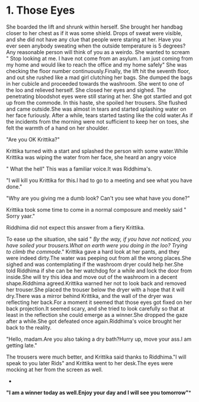 # 1. Those Eyes

She boarded the lift and shrunk within herself. She brought her handbag closer to her chest as if it was some shield. Drops of sweat were visible, and she did not have any clue that people were staring at her. Have you ever seen anybody sweating when the outside temperature is 5 degrees? Any reasonable person will think of you as a weirdo. She wanted to scream " Stop looking at me. I have not come from an asylum. I am just coming from my home and would like to reach the office and my home safely" She was checking the floor number continuously.Finally, the lift hit the seventh floor, and out she rushed like a mad girl clutching her bags. She dumped the bags in her cubicle and proceeded towards the washroom. She went to one of the loo and relieved herself. She closed her eyes and sighed. The penetrating bloodshot eyes were still staring at her. She got startled and got up from the commode. In this haste, she spoiled her trousers. She flushed and came outside.She was almost in tears and started splashing water on her face furiously. After a while, tears started tasting like the cold water.As if the incidents from the morning were not sufficient to keep her on toes, she felt the warmth of a hand on her shoulder.

> 

"Are you OK Krittika?"

Krittika turned with a start and splashed the person with some water.While Krittika was wiping the water from her face, she heard an angry voice 

" What the hell" This was a familiar voice.It was Riddhima's.

"I will kill you Krittika for this.I had to go to a meeting and see what you have done."

"Why are you giving me a dumb look? Can't you see what have you done?"

Krittika took some time to come in a normal composure and meekly said " Sorry yaar."

Riddhima did not expect this answer from a fiery Krittika.

To ease up the situation, she said " *By the way, if you have not noticed, you have soiled your trousers.What on earth were you doing in the loo? Trying to climb the commode*." Krittika gave a hard look at her pants, and they were indeed dirty.The water was peeping out from all the wrong places.She sighed and was contemplating if the washroom dryer could help her.She told Riddhima if she can be her watchdog for a while and lock the door from inside.She will try this idea and move out of the washroom in a decent shape.Riddhima agreed.Krittika warned her not to look back and removed her trouser.She placed the trouser below the dryer with a hope that it will dry.There was a mirror behind Krittika, and the wall of the dryer was reflecting her back.For a moment it seemed that those eyes got fixed on her back projection.It seemed scary, and she tried to look carefully so that at least in the reflection she could emerge as a winner.She dropped the gaze after a while.She got defeated once again.Riddhima's voice brought her back to the reality.

"Hello, madam.Are you also taking a dry bath?Hurry up, move your ass.I am getting late."

The trousers were much better, and Krittika said thanks to Riddhima."I will speak to you later Rids" and Krittika went to her desk.The eyes were mocking at her from the screen as well.

*
**"I am a winner today as well.Enjoy your day and I will see you tomorrow"***